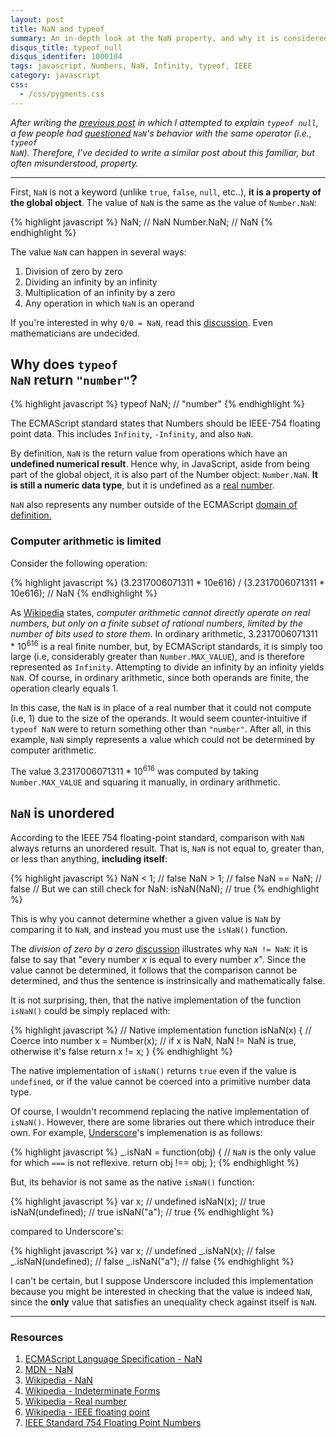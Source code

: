 ```yaml
---
layout: post
title: NaN and typeof
summary: An in-depth look at the NaN property, and why it is considered a number type.
disqus_title: typeof_null
disqus_identifer: 1000104
tags: javascript, Numbers, NaN, Infinity, typeof, IEEE
category: javascript
css:
  - /css/pygments.css
---
```


*After writing the [previous post]({{page.previous.url}}) in which I attempted to explain <code>typeof null</code>, a few people had [questioned](http://news.ycombinator.com/item?id=4144679) <code>NaN</code>'s behavior with the same operator (i.e., <code>typeof NaN</code>).  Therefore, I've decided to write a similar post about this familiar, but often misunderstood, property.*

---

First, <code>NaN</code> is not a keyword (unlike <code>true</code>, <code>false</code>, <code>null</code>, etc..), **it is a property of the global object**.  The value of <code>NaN</code> is the same as the value of <code>Number.NaN</code>:

{% highlight javascript %}
NaN; // NaN
Number.NaN; // NaN
{% endhighlight %}

The value <code>NaN</code> can happen in several ways:

1. Division of zero by zero
2. Dividing an infinity by an infinity
3. Multiplication of an infinity by a zero
4. Any operation in which <code>NaN</code> is an operand

<aside>
  If you're interested in why <code>0/0 = NaN</code>, read this <a href="http://www.newton.dep.anl.gov/askasci/math99/math99259.htm" target="_blank">discussion</a>.  Even mathematicians are undecided.
</aside>

## Why does <code>typeof NaN</code> return <code>"number"</code>?

{% highlight javascript %}
typeof NaN; // "number"
{% endhighlight %}

The ECMAScript standard states that Numbers should be IEEE-754 floating point data. This includes <code>Infinity</code>, <code>-Infinity</code>, and also <code>NaN</code>.

By definition, <code>NaN</code> is the return value from operations which have an **undefined numerical result**.  Hence why, in JavaScript, aside from being part of the global object, it is also part of the Number object: <code>Number.NaN</code>. **It is still a numeric data type**, but it is undefined as a [real number](http://en.wikipedia.org/wiki/Real_number).

<aside>
  <code>NaN</code> also represents any number outside of the ECMAScript <a href="http://bclary.com/2004/11/07/#a-8.5" target="_blank">domain of definition.</a>
</aside>

### Computer arithmetic is limited

Consider the following operation:

{% highlight javascript %}
(3.2317006071311 * 10e616) / (3.2317006071311 * 10e616); // NaN
{% endhighlight %}

As <a href="http://en.wikipedia.org/wiki/Real_number" target="_blank">Wikipedia</a> states, *computer arithmetic cannot directly operate on real numbers, but only on a finite subset of rational numbers, limited by the number of bits used to store them*.  In ordinary arithmetic, 3.2317006071311 * 10<sup>616</sup> is a real finite number, but, by ECMAScript standards, it is simply too large (i.e, considerably greater than <code>Number.MAX_VALUE</code>), and is therefore represented as <code>Infinity</code>.  Attempting to divide an infinity by an infinity yields <code>NaN</code>.  Of course, in ordinary arithmetic, since both operands are finite, the operation clearly equals 1.

In this case, the <code>NaN</code> is in place of a real number that it could not compute (i.e, 1) due to the size of the operands.  It would seem counter-intuitive if <code>typeof NaN</code> were to return something other than <code>"number"</code>.  After all, in this example, <code>NaN</code> simply represents a value which could not be determined by computer arithmetic.

<aside>
  The value 3.2317006071311 * 10<sup>616</sup> was computed by taking <code>Number.MAX_VALUE</code> and squaring it manually, in ordinary arithmetic.
</aside>

## <code>NaN</code> is unordered

According to the IEEE 754 floating-point standard, comparison with <code>NaN</code> always returns an unordered result.  That is, <code>NaN</code> is not equal to, greater than, or less than anything, **including itself**:

{% highlight javascript %}
NaN < 1;    // false
NaN > 1;    // false
NaN == NaN; // false
// But we can still check for NaN:
isNaN(NaN); // true
{% endhighlight %}

This is why you cannot determine whether a given value is <code>NaN</code> by comparing it to <code>NaN</code>, and instead you must use the <code>isNaN()</code> function.

<aside>
  The <em>division of zero by a zero</em> <a href="http://www.newton.dep.anl.gov/askasci/math99/math99259.htm" target="_blank">discussion</a> illustrates why <code>NaN != NaN</code>: it is false to say that "every number <em>x</em> is equal to every number <em>x</em>".  Since the value cannot be determined, it follows that the comparison cannot be determined, and thus the sentence is instrinsically and mathematically false.
</aside>

It is not surprising, then, that the native implementation of the function <code>isNaN()</code> could be simply replaced with:

{% highlight javascript %}
// Native implementation
function isNaN(x) {
  // Coerce into number
  x = Number(x);
  // if x is NaN, NaN != NaN is true, otherwise it's false
  return x != x;
}
{% endhighlight %}

<aside>
  The native implementation of <code>isNaN()</code> returns <code>true</code> even if the value is <code>undefined</code>, or if the value cannot be coerced into a primitive number data type.
</aside>

Of course, I wouldn't recommend replacing the native implementation of <code>isNaN()</code>.  However, there are some libraries out there which introduce their own. For example, <a href="http://underscorejs.org/" target="blank">Underscore</a>'s implemenation is as follows:

{% highlight javascript %}
_.isNaN = function(obj) {
  // `NaN` is the only value for which `===` is not reflexive.
  return obj !== obj;
};
{% endhighlight %}

But, its behavior is not same as the native <code>isNaN()</code> function:

{% highlight javascript %}
var x; 	          // undefined
isNaN(x);         // true
isNaN(undefined); // true
isNaN("a");       // true
{% endhighlight %}

compared to Underscore's:

{% highlight javascript %}
var x; 	            // undefined
_.isNaN(x);         // false
_.isNaN(undefined); // false
_.isNaN("a");       // false
{% endhighlight %}

I can't be certain, but I suppose Underscore included this implementation because you might be interested in checking that the value is indeed <code>NaN</code>, since the **only** value that satisfies an unequality check against itself is <code>NaN</code>.

---

### Resources

1. [ECMAScript Language Specification - NaN](http://bclary.com/2004/11/07/#a-4.3.23)
2. [MDN - NaN](https://developer.mozilla.org/en/JavaScript/Reference/Global_Objects/NaN)
3. [Wikipedia - NaN](http://en.wikipedia.org/wiki/NaN)
4. [Wikipedia - Indeterminate Forms](http://en.wikipedia.org/wiki/Indeterminate_form)
5. [Wikipedia - Real number](http://en.wikipedia.org/wiki/Real_number)
6. [Wikipedia - IEEE floating point](http://en.wikipedia.org/wiki/IEEE_754-2008)
7. [IEEE Standard 754 Floating Point Numbers](http://steve.hollasch.net/cgindex/coding/ieeefloat.html)